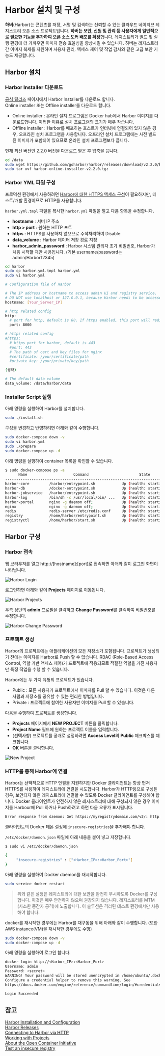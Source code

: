 # Harbor 설치 및 구성

**하버**(Harbor)는 콘텐츠를 저장, 서명 및 검색하는 신뢰할 수 있는 클라우드 네이티브 레지스트리 오픈 소스 프로젝트입니다. **하버는 보안, 신원 및 관리 등 사용자에게 일반적으로 필요한 기능을 추가하여 오픈 소스 도커 배포를 확장**합니다. 레지스트리가 빌드 및 실행 환경에 더 가까우면 이미지 전송 효율성을 향상시킬 수 있습니다. 하버는 레지스트리 간 이미지 복제를 지원하며 사용자 관리, 액세스 제어 및 작업 감사와 같은 고급 보안 기능도 제공합니다.

## Harbor 설치

### Harbor Installer 다운로드

[공식 릴리즈](https://github.com/goharbor/harbor/releases) 페이지에서 Harbor Installer를 다운로드 합니다.  
Online installer 또는 Offline installer를 다운로드 합니다.

* Online installer : 온라인 설치 프로그램은 Docker hub에서 Harbor 이미지를 다운로드합니다. 이러한 이유로 설치 프로그램의 크기가 매우 작습니다.
* Offline installer : Harbor를 배포하는 호스트가 인터넷에 연결되어 있지 않은 경우, 오프라인 설치 프로그램을 사용합니다. 오프라인 설치 프로그램에는 사전 빌드된 이미지가 포함되어 있으므로 온라인 설치 프로그램보다 큽니다.

현재 최신 버전인 2.2.0 버전을 다운로드 받은 후 압축을 풉니다.

```bash
cd /data
sudo wget https://github.com/goharbor/harbor/releases/download/v2.2.0/harbor-online-installer-v2.2.0.tgz
sudo tar xvf harbor-online-installer-v2.2.0.tgz
```

### Harbor YML 파일 구성

프로덕션 환경에서 사용하려면 [Harbor에 대한 HTTPS 액세스 구성](https://goharbor.io/docs/2.2.0/install-config/configure-https/)이 필요하지만, 테스트/개발 환경이므로 HTTP를 사용합니다.

`harbor.yml.tmpl` 파일을 복사한 `harbor.yml` 파일을 열고 다음 항목을 수정합니다.

* **hostname** : 서버 IP 주소
* **http > port** : 원하는 HTTP 포트
* **https** : HTTPS를 사용하지 않으므로 주석처리하여 Disable
* **data_volume** : Harbor 데이터 저장 경로 지정
* **harbor_admin_password** : Harbor 시스템 관리자 초기 비밀번호, Harbor가 처음 시작할 때만 사용됩니다. (기본 username/password는 admin/Harbor12345)

```bash
cd harbor
sudo cp harbor.yml.tmpl harbor.yml
sudo vi harbor.yml
```

```bash
# Configuration file of Harbor

# The IP address or hostname to access admin UI and registry service.
# DO NOT use localhost or 127.0.0.1, because Harbor needs to be accessed by external clients.
hostname: [Your_Server_IP]

# http related config
http:
  # port for http, default is 80. If https enabled, this port will redirect to https port
  port: 8000

# https related config
#https:
  # https port for harbor, default is 443
  #port: 443
  # The path of cert and key files for nginx
  #certificate: /your/certificate/path
  #private_key: /your/private/key/path

(생략)

# The default data volume
data_volume: /data/harbor/data
```

### Installer Script 실행

아래 명령을 실행하여 Harbor를 설치합니다.

```bash
sudo ./install.sh
```

구성을 변경하고 반영하려면 아래와 같이 수행합니다.

```bash
sudo docker-compose down -v
sudo vi harbor.yml
sudo ./prepare
sudo docker-compose up -d
```

아래 명령을 실행하여 container 목록을 확인할 수 있습니다.

```bash
$ sudo docker-compose ps -a
      Name                     Command                       State                     Ports
------------------------------------------------------------------------------------------------------
harbor-core         /harbor/entrypoint.sh            Up (health: starting)
harbor-db           /docker-entrypoint.sh            Up (health: starting)
harbor-jobservice   /harbor/entrypoint.sh            Up (health: starting)
harbor-log          /bin/sh -c /usr/local/bin/ ...   Up (health: starting)   127.0.0.1:1514->10514/tcp
harbor-portal       nginx -g daemon off;             Up (health: starting)
nginx               nginx -g daemon off;             Up (health: starting)   0.0.0.0:8000->8080/tcp
redis               redis-server /etc/redis.conf     Up (health: starting)
registry            /home/harbor/entrypoint.sh       Up (health: starting)
registryctl         /home/harbor/start.sh            Up (health: starting)
```

## Harbor 구성

### Harbor 접속

웹 브라우저를 열고 http://[hostname]:[port]로 접속하면 아래와 같이 로그인 화면이 나타납니다.

![Harbor Login](images/harbor_login.png "Harbor Login")

로그인하면 아래와 같이 **Projects** 페이지로 이동됩니다.

![Harbor Projects](images/harbor_projects.png "Harbor Projects")

우측 상단의 **admin** 프로필을 클릭하고 **Change Password**를 클릭하여 비밀번호를 수정합니다.

![Harbor Change Password](images/harbor_change_password.png "Harbor Change Password")

### 프로젝트 생성

Harbor의 프로젝트에는 애플리케이션의 모든 저장소가 포함됩니다. 프로젝트가 생성되기 전에는 이미지를 Harbor로 Push 할 수 없습니다. RBAC (Role-Based Access Control, 역할 기반 액세스 제어)가 프로젝트에 적용되므로 적절한 역할을 가진 사용자만 특정 작업을 수행 할 수 있습니다.

Harbor에는 두 가지 유형의 프로젝트가 있습니다.

* Public : 모든 사용자가 프로젝트에서 이미지를 Pull 할 수 있습니다. 이것은 다른 사람과 저장소를 공유할 수 있는 편리한 방법입니다.
* Private : 프로젝트에 참여한 사용자만 이미지를 Pull 할 수 있습니다.

다음을 수행하여 프로젝트를 생성합니다.

* **Projects** 페이지에서 **NEW PROJECT** 버튼을 클릭합니다.
* **Project Name** 필드에 원하는 프로젝트 이름을 입력합니다.
* (선택사항) 프로젝트를 공개로 설정하려면 **Access Level**의 **Public** 체크박스를 체크합니다.
* **OK** 버튼을 클릭합니다.

![New Project](images/harbor_new_project.png "New Project")

<!--
### 프로젝트 Robot 계정 생성

Harbor에서는 프로젝트 로봇 계정을 사용하여 다음을 포함한 프로젝트 실행 작업을 자동화 할 수 있습니다.

* 아티팩트(artifacts) Push
* 아티팩트 Pull
* 아티팩트 삭제
* Helm 차트 읽기
* Helm 차트 버전 생성
* Helm 차트 버전 삭제
* 태그 생성
* 태그 삭제
* 이슈 레이블 생성
* 스캔 생성

프로젝트 로봇 계정은 시크릿(secret)을 사용하여 Harbor 인스턴스에 대한 인증을 사용하므로 OCI(Open Container Initiative) 클라이언트 또는 Harbor API를 통해 Harbor 인스턴스에 연결하여 작업을 자동화 할 수 있습니다. 로봇 계정은 Harbor 인터페이스에 로그인 할 수 없습니다.

다음을 수행하여 프로젝트 Robot 계정을 생성합니다.

* 최소한 프로젝트 관리자(Project Admin) 권한이 있는 계정으로 Harbor 인터페이스에 로그인합니다.
* **Projects** 페이지에서 프로젝트를 선택하여 상세 페이지로 이동한 다음, **Robot Accounts** 탭을 클릭합니다.
* **NEW ROBOT ACCOUNT** 버튼을 클릭합니다.
* **Name** 필드에 원하는 로봇 계정 이름을 입력하고 **Description(선택사항)** 필드에 설명을 입력합니다.
* **Expiration time** 필드에 만료 기간(days)을 입력하거나 콤보박스에서 `Never`를 선택하여 만료되지 않게 설정합니다.
* **Permissions**을 클릭한 후 권한을 선택하여 부여합니다.
* **ADD** 버튼을 클릭합니다.
* 확인 창에서 **EXPORT TO FILE** 버튼을 클릭하여 액세스 토큰을 JSON 파일로 다운로드하거나 클립보드 아이콘을 클릭하여 해당 내용을 클립 보드에 복사합니다.
  > Harbor는 로봇 시크릿 토큰을 저장하지 않으므로 시크릿을 다운로드하거나 해당 내용을 복사하여 텍스트 파일에 붙여 넣어야 합니다. 로봇 계정을 생성 한 후에는 Harbor에서 시크릿을 얻을 수 있는 방법이 없지만 로봇 계정이 생성된 후에는 비밀을 새로 고칠 수 있습니다.

![Create Robot Account](images/harbor_create_robot_account.png "Create Robot Account")

프로젝트 상세 페이지의 **Robot Accounts** 탭에서 생성된 Robot 계정이 `<prefix><project_name>+<account_name>`으로 나타납니다.

![Project Robot Accounts](images/harbor_project_robot_accounts.png "Project Robot Accounts")

### 프로젝트 로봇 계정으로 인증

자동화된 프로세스에서 로봇 계정을 사용하려면, `docker login` 명령을 사용하고 로봇 계정의 자격 증명(credentials)을 제공합니다.

```bash
docker login <harbor_address>
Username: <prefix><project_name>+<account_name>
Password: <secret>
```
-->

### HTTP를 통해 Harbor에 연결

Harbor는 선택적으로 HTTP 연결을 지원하지만 Docker 클라이언트는 항상 먼저 HTTPS를 사용하여 레지스트리에 연결을 시도합니다. Harbor가 HTTP용으로 구성된 경우, 보안되지 않은 레지스트리에 연결할 수 있도록 Docker 클라이언트를 구성해야 합니다. Docker 클라이언트가 안전하지 않은 레지스트리에 대해 구성되지 않은 경우 이미지를 Harbour에 Pull 하거나 Push하려고 하면 다음 오류가 표시됩니다.

```bash
Error response from daemon: Get https://myregistrydomain.com/v2/: http: server gave HTTP response to HTTPS client
```

클라이언트의 Docker 데몬 설정에 `insecure-registries`을 추가해야 합니다.

`/etc/docker/daemon.json` 파일에 아래 내용을 붙여 넣고 저장합니다.

```bash
$ sudo vi /etc/docker/daemon.json

{
     "insecure-registries" : ["<Harbor_IP>:<Harbor_Port>"]
}
```

아래 명령을 실행하여 Docker daemon를 재시작합니다.

```bash
sudo service docker restart
```

> 위와 같은 설정은 레지스트리에 대한 보안을 완전히 무시하도록 Docker를 구성합니다. 이것은 매우 안전하지 않으며 권장되지 않습니다. 레지스트리를 MTM (사소한 중간자 공격)에 노출합니다. 이 솔루션은 격리된 테스트 환경에서만 사용해야 합니다.

docker를 재시작한 경우에는 Harbor를 재구동을 위해 아래와 같이 수행합니다.
(또한 AWS instance(VM)을 재시작한 경우에도 수행)

```bash
sudo docker-compose down -v
sudo docker-compose up -d
```

아래 명령을 실행하여 로그인 합니다.

```bash
docker login http://<Harbor_IP>:<Harbor_Port>
Username: admin
Password: <secret>
WARNING! Your password will be stored unencrypted in /home/ubuntu/.docker/config.json.
Configure a credential helper to remove this warning. See
https://docs.docker.com/engine/reference/commandline/login/#credentials-store

Login Succeeded
```

## 참고

[Harbor Installation and Configuration](https://goharbor.io/docs/2.2.0/install-config/)  
[Harbor Releases](https://github.com/goharbor/harbor/releases)  
[Connecting to Harbor via HTTP](https://goharbor.io/docs/2.0.0/install-config/run-installer-script/#connect-http)  
[Working with Projects](https://goharbor.io/docs/2.2.0/working-with-projects/)  
[About the Open Container Initiative](https://opencontainers.org/about/overview/)  
[Test an insecure registry](https://docs.docker.com/registry/insecure/)  
